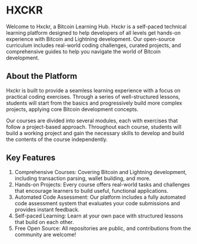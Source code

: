 # HXCKR

Welcome to Hxckr, a Bitcoin Learning Hub. Hxckr is a self-paced technical learning platform designed to help developers of all levels get hands-on experience with Bitcoin and Lightning development. 
Our open-source curriculum includes real-world coding challenges, curated projects, and comprehensive guides to help you navigate the world of Bitcoin development.

## About the Platform
Hxckr is built to provide a seamless learning experience with a focus on practical coding exercises. Through a series of well-structured lessons, students will start from the basics and progressively build more complex projects, 
applying core Bitcoin development concepts.

Our courses are divided into several modules, each with exercises that follow a project-based approach. Throughout each course, students will build a working project and gain the necessary skills to develop and build the contents of the course independently.

## Key Features
1. Comprehensive Courses: Covering Bitcoin and Lightning development, including transaction parsing, wallet building, and more.
2. Hands-on Projects: Every course offers real-world tasks and challenges that encourage learners to build useful, functional applications.
3. Automated Code Assessment: Our platform includes a fully automated code assessment system that evaluates your code submissions and provides instant feedback.
4. Self-paced Learning: Learn at your own pace with structured lessons that build on each other.
5. Free Open Source: All repositories are public, and contributions from the community are welcome!
